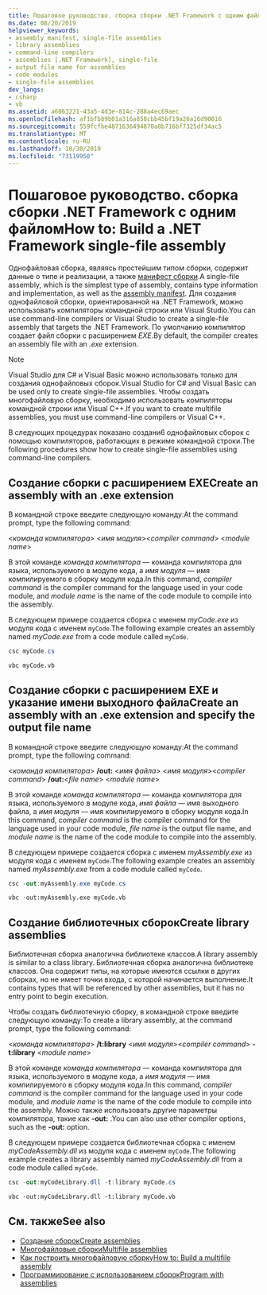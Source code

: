 ```yaml
---
title: Пошаговое руководство. сборка сборки .NET Framework с одним файлом
ms.date: 08/20/2019
helpviewer_keywords:
- assembly manifest, single-file assemblies
- library assemblies
- command-line compilers
- assemblies [.NET Framework], single-file
- output file name for assemblies
- code modules
- single-file assemblies
dev_langs:
- csharp
- vb
ms.assetid: a6063221-43a5-4d3e-814c-288a4ec69aec
ms.openlocfilehash: af1bfb89b01a316a858cbb45bf19a26a16d90016
ms.sourcegitcommit: 559fcfbe4871636494870a8b716bf7325df34ac5
ms.translationtype: MT
ms.contentlocale: ru-RU
ms.lasthandoff: 10/30/2019
ms.locfileid: "73119950"
---
```

# <a name="how-to-build-a-net-framework-single-file-assembly"></a><span data-ttu-id="2ef43-102">Пошаговое руководство. сборка сборки .NET Framework с одним файлом</span><span class="sxs-lookup"><span data-stu-id="2ef43-102">How to: Build a .NET Framework single-file assembly</span></span>

<span data-ttu-id="2ef43-103">Однофайловая сборка, являясь простейшим типом сборки, содержит данные о типе и реализации, а также [манифест сборки](../../standard/assembly/manifest.md).</span><span class="sxs-lookup"><span data-stu-id="2ef43-103">A single-file assembly, which is the simplest type of assembly, contains type information and implementation, as well as the [assembly manifest](../../standard/assembly/manifest.md).</span></span> <span data-ttu-id="2ef43-104">Для создания однофайловой сборки, ориентированной на .NET Framework, можно использовать компиляторы командной строки или Visual Studio.</span><span class="sxs-lookup"><span data-stu-id="2ef43-104">You can use command-line compilers or Visual Studio to create a single-file assembly that targets the .NET Framework.</span></span> <span data-ttu-id="2ef43-105">По умолчанию компилятор создает файл сборки с расширением *EXE*.</span><span class="sxs-lookup"><span data-stu-id="2ef43-105">By default, the compiler creates an assembly file with an *.exe* extension.</span></span>

> [!NOTE]
> <span data-ttu-id="2ef43-106">Visual Studio для C# и Visual Basic можно использовать только для создания однофайловых сборок.</span><span class="sxs-lookup"><span data-stu-id="2ef43-106">Visual Studio for C# and Visual Basic can be used only to create single-file assemblies.</span></span> <span data-ttu-id="2ef43-107">Чтобы создать многофайловую сборку, необходимо использовать компиляторы командной строки или Visual C++.</span><span class="sxs-lookup"><span data-stu-id="2ef43-107">If you want to create multifile assemblies, you must use command-line compilers or Visual C++.</span></span>

<span data-ttu-id="2ef43-108">В следующих процедурах показано создани6 однофайловых сборок с помощью компиляторов, работающих в режиме командной строки.</span><span class="sxs-lookup"><span data-stu-id="2ef43-108">The following procedures show how to create single-file assemblies using command-line compilers.</span></span>

## <a name="create-an-assembly-with-an-exe-extension"></a><span data-ttu-id="2ef43-109">Создание сборки с расширением EXE</span><span class="sxs-lookup"><span data-stu-id="2ef43-109">Create an assembly with an .exe extension</span></span>

<span data-ttu-id="2ef43-110">В командной строке введите следующую команду:</span><span class="sxs-lookup"><span data-stu-id="2ef43-110">At the command prompt, type the following command:</span></span>

<span data-ttu-id="2ef43-111">\<*команда компилятора*> \<*имя модуля*></span><span class="sxs-lookup"><span data-stu-id="2ef43-111">\<*compiler command*> \<*module name*></span></span>

<span data-ttu-id="2ef43-112">В этой команде *команда компилятора* — команда компилятора для языка, используемого в модуле кода, а *имя модуля* — имя компилируемого в сборку модуля кода.</span><span class="sxs-lookup"><span data-stu-id="2ef43-112">In this command, *compiler command* is the compiler command for the language used in your code module, and *module name* is the name of the code module to compile into the assembly.</span></span>

<span data-ttu-id="2ef43-113">В следующем примере создается сборка с именем *myCode.exe* из модуля кода с именем `myCode`.</span><span class="sxs-lookup"><span data-stu-id="2ef43-113">The following example creates an assembly named *myCode.exe* from a code module called `myCode`.</span></span>

```csharp
csc myCode.cs
```

```vb
vbc myCode.vb
```

## <a name="create-an-assembly-with-an-exe-extension-and-specify-the-output-file-name"></a><span data-ttu-id="2ef43-114">Создание сборки с расширением EXE и указание имени выходного файла</span><span class="sxs-lookup"><span data-stu-id="2ef43-114">Create an assembly with an .exe extension and specify the output file name</span></span>

<span data-ttu-id="2ef43-115">В командной строке введите следующую команду:</span><span class="sxs-lookup"><span data-stu-id="2ef43-115">At the command prompt, type the following command:</span></span>

<span data-ttu-id="2ef43-116">\<*команда компилятора*>  **/out:** \<*имя файла*> \<*имя модуля*></span><span class="sxs-lookup"><span data-stu-id="2ef43-116">\<*compiler command*> **/out:**\<*file name*> \<*module name*></span></span>

<span data-ttu-id="2ef43-117">В этой команде *команда компилятора* — команда компилятора для языка, используемого в модуле кода, *имя файла* — имя выходного файла, а *имя модуля* — имя компилируемого в сборку модуля кода.</span><span class="sxs-lookup"><span data-stu-id="2ef43-117">In this command, *compiler command* is the compiler command for the language used in your code module, *file name* is the output file name, and *module name* is the name of the code module to compile into the assembly.</span></span>

<span data-ttu-id="2ef43-118">В следующем примере создается сборка с именем *myAssembly.exe* из модуля кода с именем `myCode`.</span><span class="sxs-lookup"><span data-stu-id="2ef43-118">The following example creates an assembly named *myAssembly.exe* from a code module called `myCode`.</span></span>

```csharp
csc -out:myAssembly.exe myCode.cs
```

```vb
vbc -out:myAssembly.exe myCode.vb
```

## <a name="create-library-assemblies"></a><span data-ttu-id="2ef43-119">Создание библиотечных сборок</span><span class="sxs-lookup"><span data-stu-id="2ef43-119">Create library assemblies</span></span>
 <span data-ttu-id="2ef43-120">Библиотечная сборка аналогична библиотеке классов.</span><span class="sxs-lookup"><span data-stu-id="2ef43-120">A library assembly is similar to a class library.</span></span> <span data-ttu-id="2ef43-121">Библиотечная сборка аналогична библиотеке классов. Она содержит типы, на которые имеются ссылки в других сборках, но не имеет точки входа, с которой начинается выполнение.</span><span class="sxs-lookup"><span data-stu-id="2ef43-121">It contains types that will be referenced by other assemblies, but it has no entry point to begin execution.</span></span>

<span data-ttu-id="2ef43-122">Чтобы создать библиотечную сборку, в командной строке введите следующую команду:</span><span class="sxs-lookup"><span data-stu-id="2ef43-122">To create a library assembly, at the command prompt, type the following command:</span></span>

<span data-ttu-id="2ef43-123">\<*команда компилятора*>  **/t:library** \<*имя модуля*></span><span class="sxs-lookup"><span data-stu-id="2ef43-123">\<*compiler command*> **-t:library** \<*module name*></span></span>

<span data-ttu-id="2ef43-124">В этой команде *команда компилятора* — команда компилятора для языка, используемого в модуле кода, а *имя модуля* — имя компилируемого в сборку модуля кода.</span><span class="sxs-lookup"><span data-stu-id="2ef43-124">In this command, *compiler command* is the compiler command for the language used in your code module, and *module name* is the name of the code module to compile into the assembly.</span></span> <span data-ttu-id="2ef43-125">Можно также использовать другие параметры компилятора, такие как **-out:** .</span><span class="sxs-lookup"><span data-stu-id="2ef43-125">You can also use other compiler options, such as the **-out:** option.</span></span>

<span data-ttu-id="2ef43-126">В следующем примере создается библиотечная сборка с именем *myCodeAssembly.dll* из модуля кода с именем `myCode`.</span><span class="sxs-lookup"><span data-stu-id="2ef43-126">The following example creates a library assembly named *myCodeAssembly.dll* from a code module called `myCode`.</span></span>

```csharp
csc -out:myCodeLibrary.dll -t:library myCode.cs
```

```vb
vbc -out:myCodeLibrary.dll -t:library myCode.vb
```

## <a name="see-also"></a><span data-ttu-id="2ef43-127">См. также</span><span class="sxs-lookup"><span data-stu-id="2ef43-127">See also</span></span>

- [<span data-ttu-id="2ef43-128">Создание сборок</span><span class="sxs-lookup"><span data-stu-id="2ef43-128">Create assemblies</span></span>](../../standard/assembly/create.md)
- [<span data-ttu-id="2ef43-129">Многофайловые сборки</span><span class="sxs-lookup"><span data-stu-id="2ef43-129">Multifile assemblies</span></span>](multifile-assemblies.md)
- [<span data-ttu-id="2ef43-130">Как построить многофайловую сборку</span><span class="sxs-lookup"><span data-stu-id="2ef43-130">How to: Build a multifile assembly</span></span>](build-multifile-assembly.md)
- [<span data-ttu-id="2ef43-131">Программирование с использованием сборок</span><span class="sxs-lookup"><span data-stu-id="2ef43-131">Program with assemblies</span></span>](../../standard/assembly/program.md)

